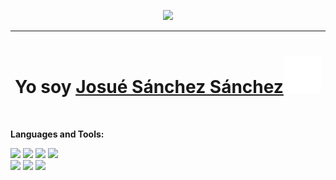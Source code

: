 <p align="center">
  <img src="https://media.licdn.com/dms/image/v2/D4E16AQG0uNeVB8Nk2Q/profile-displaybackgroundimage-shrink_350_1400/B4EZk33Q13IoAY-/0/1757578858729?e=1761177600&v=beta&t=tCgivCrL_XnyE_lRDbswYEEGSbsU5meuFnTCYUi8RrI" height="230"/>
</p>

<hr>
<h1 align="center">Yo soy <a href="https://github.com/Aryagm">Josué Sánchez Sánchez<a><img src="https://github.com/Kathryn-Jie/Kathryn-Jie/blob/main/wave.gif" width="60px"/></h1>
<Br>


**Languages and Tools:**

<p>
  <code><img width="15%" src="https://www.vectorlogo.zone/logos/python/python-ar21.svg"></code>
  <code><img width="15%" src="https://numpy.org/doc/stable/_static/numpylogo.svg"></code>
  <code><img width="15%" src="https://pandas.pydata.org/static/img/pandas_white.svg"></code>
  <code><img width="15%" src="https://matplotlib.org/_static/logo_dark.svg"></code>
  <br />
  <code><img width="15%" src="https://www.tableau.com/themes/custom/tableau_www/logo.v2.svg"></code>
  <code><img width="15%" src="https://www.vectorlogo.zone/logos/jupyter/jupyter-ar21.svg"></code>
  <code><img width="15%" src="https://www.vectorlogo.zone/logos/git-scm/git-scm-ar21.svg"></code>
  <br />
   
</p>

